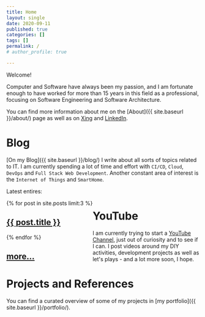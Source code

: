 ```yaml
---
title: Home
layout: single
date: 2020-09-11
published: true
categories: []
tags: []
permalink: /
# author_profile: true

---
```


Welcome!

Computer and Software have always been my passion, and I am fortunate enough to have worked for more than 15 years in this field as a professional, focusing on Software Engineering and Software Architecture.  

You can find more information about me on the [About]({{ site.baseurl }}/about/) page as well as on [Xing](https://www.xing.com/profile/Oliver_vanPorten) and [LinkedIn](https://de.linkedin.com/in/ovanporten/).

Blog
====

[On my Blog]({{ site.baseurl }}/blog/) I write about all sorts of topics related to IT. I am currently spending a lot of time and effort with `CI/CD`, `Cloud`, `DevOps` and `Full Stack Web Development`. Another constant area of interest is the `Internet of Things` and `SmartHome`. 

Latest entires:

<div class="entries-grid" style="float:left;">
    {% for post in site.posts limit:3 %}
    <div class="grid__item">
      <article class="archive__item" itemscope itemtype="https://schema.org/CreativeWork">
        <div class="archive__item-teaser">
          <img src="{{ post.header.teaser }}" alt="">
        </div>
        <h2 class="archive__item-title no_toc" itemprop="headline">
            <a href="{{ post.url }}" rel="permalink">{{ post.title }}</a>
        </h2>
      </article>
    </div>
    {% endfor %}
    <div class="grid__item">
      <article class="archive__item" itemscope itemtype="https://schema.org/CreativeWork">
        <div class="archive__item-teaser">
          <img src="{{site.baseurl}}/assets/teasers/teaser_empty_870x580.png" alt="">
        </div>
        <h2 class="archive__item-title no_toc" itemprop="headline">
            <a href="{{ site.baseurl }}/blog/" rel="permalink">more...</a>
        </h2>
      </article>
    </div>
</div>

YouTube
=======

I am currently trying to start a [YouTube Channel](https://www.youtube.com/user/mcdeck), just out of curiosity and to see if I can. 
I post videos around my DIY activities, development projects as well as let's plays - and a lot more soon, I hope.

Projects and References
=======================

You can find a curated overview of some of my projects in [my portfolio]({{ site.baseurl }}/portfolio/).
